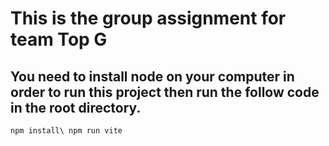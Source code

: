 # This is the group assignment for team Top G

## You need to install node on your computer in order to run this project then run the follow code in the root directory.

`npm install\
npm run vite`
